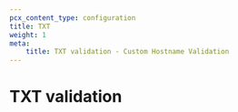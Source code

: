 ```yaml
---
pcx_content_type: configuration
title: TXT
weight: 1
meta:
    title: TXT validation - Custom Hostname Validation
---
```


# TXT validation